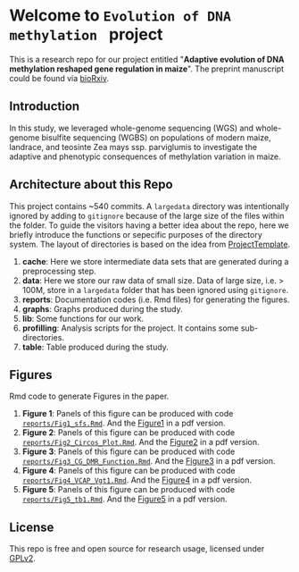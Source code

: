 # Welcome to `Evolution of DNA methylation ` project

This is a research repo for our project entitled "**Adaptive evolution of DNA methylation reshaped gene regulation in maize**". The preprint manuscript could be found via [bioRxiv](http://biorxiv.org/content/early/2016/12/05/086132).

## Introduction
In this study, we leveraged whole-genome sequencing (WGS) and whole-genome bisulfite sequencing (WGBS) on populations of modern maize, landrace, and teosinte Zea mays ssp. parviglumis to investigate the adaptive and phenotypic consequences of methylation variation in maize.

## Architecture about this Repo
This project contains ~540 commits. A `largedata` directory was intentionally ignored by adding to `gitignore` because of the large size of the files within the folder. To guide the visitors having a better idea about the repo, here we briefly introduce the functions or sepecific purposes of the directory system. The layout of directories is based on the idea from [ProjectTemplate](http://projecttemplate.net/architecture.html). 

1. **cache**: Here we store intermediate data sets that are generated during a preprocessing step.
2. **data**: Here we store our raw data of small size. Data of large size, i.e. > 100M, store in a `largedata` folder that has been ignored using `gitignore`.
3. **reports**: Documentation codes (i.e. Rmd files) for generating the figures.
4. **graphs**: Graphs produced during the study.
5. **lib**: Some functions for our work.
6. **profilling**: Analysis scripts for the project. It contains some sub-directories.
7. **table**: Table produced during the study.

## Figures
Rmd code to generate Figures in the paper.

1. **Figure 1**: Panels of this figure can be produced with code [`reports/Fig1_sfs.Rmd`](https://https://github.com/jyanglab/msfs_teo/tree/master/reports/Fig1_sfs.Rmd). And the [Figure1](https://github.com/jyanglab/msfs_teo/tree/master/graphs/fig1_mSFS.pdf) in a pdf version.
2. **Figure 2**: Panels of this figure can be produced with code [`reports/Fig2_Circos_Plot.Rmd`](https://github.com/jyanglab/msfs_teo/tree/master/reports/Fig2_Circos_Plot.Rmd). And the [Figure2](https://github.com/jyanglab/msfs_teo/tree/master/graphs/Fig2_circos.pdf) in a pdf version.
3. **Figure 3**: Panels of this figure can be produced with code [`reports/Fig3_CG_DMR_Function.Rmd`](https://github.com/jyanglab/msfs_teo/tree/master/reports/Fig3_CG_DMR_Function.Rmd). And the [Figure3](https://github.com/jyanglab/msfs_teo/tree/master/graphs/fig3_DMR_feature.pdf) in a pdf version.
2. **Figure 4**: Panels of this figure can be produced with code [`reports/Fig4_VCAP_Vgt1.Rmd`](https://github.com/jyanglab/msfs_teo/tree/master/reports/Fig4_VCAP_Vgt1.Rmd). And the [Figure4](https://github.com/jyanglab/msfs_teo/tree/master/graphs/fig4_vgt1.pdf) in a pdf version.
3. **Figure 5**: Panels of this figure can be produced with code [`reports/Fig5_tb1.Rmd`](https://github.com/jyanglab/msfs_teo/tree/master/reports/Fig5_tb1.Rmd). And the [Figure5](https://github.com/jyanglab/msfs_teo/tree/master/graphs/fig5_tb1.pdf) in a pdf version.

## License
This repo is free and open source for research usage, licensed under [GPLv2](https://www.gnu.org/licenses/old-licenses/gpl-2.0.en.html).


